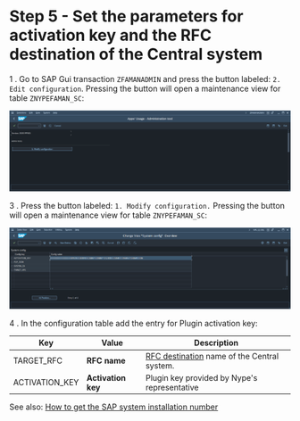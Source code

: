 # Step 5 - Set the parameters for activation key and the RFC destination of the Central system

1 . Go to SAP Gui transaction `ZFAMANADMIN` and press the button labeled: `2. Edit configuration`. Pressing the button will open a maintenance view for table `ZNYPEFAMAN_SC`:

[![](res/faman-conf.png)](res/faman-conf.png)

3 . Press the button labeled: `1. Modify configuration.` Pressing the button will open a maintenance view for table `ZNYPEFAMAN_SC`:

[![](res/faman-conf-tab.png)](res/faman-conf-tab.png)

4 . In the configuration table add the entry for Plugin activation key:

| Key                          | Value     | Description                                                                                                                                                                    |
|------------------------------|-----------|------------------------------------------------------------------------------|
| TARGET_RFC                   | **RFC name**      | [RFC destination](rfc-FAU-plugin.md) name of the Central system.         |
|ACTIVATION_KEY| **Activation key** |Plugin key provided by Nype's representative|


See also: [How to get the SAP system installation number](installation-number.md)
